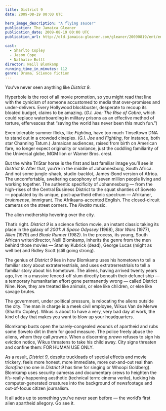 ```yaml
---
title: District 9
date: 2009-08-19 00:00 UTC

hero_image_description: "A flying saucer"
publication: The Jamaica Gleaner
publication_date: 2009-08-19 00:00 UTC
publication_url: http://old.jamaica-gleaner.com/gleaner/20090819/ent/ent3.html

cast:
  - Sharlto Copley
  - Jason Cope
  - Nathalie Boltt
director: Neill Blomkamp
running_time_in_minutes: 112
genre: Drama, Science fiction
---
```


You’ve never seen anything like *District 9*.

Hyperbole is the root of all movie promotion, so you might read that line with
the cynicism of someone accustomed to media that over-promises and
under-delivers. Every Hollywood blockbuster, desperate to recoup its bloated
budget, claims to be amazing. (*G.I. Joe: The Rise of Cobra*, which could
replace waterboarding in military prisons as an effective method of torture,
effervesces that “saving the world has never been this much fun.”)

Even tolerable summer flicks, like *Fighting*, have too much Tinseltown DNA to
stand out in a crowded cineplex. (*G.I. Joe* and *Fighting*, for instance, both
star Channing Tatum.) Jamaican audiences, raised from birth on American fare, no
longer expect originality or variance, just the coddling familiarity of the
Universal globe, MGM lion or Warner Bros. crest.

But the white TriStar horse is the first and last familiar image you’ll see in
*District 9*. After that, you’re in the middle of Johannesburg, South Africa.
And not some jungle-shack, studio-backlot, James-Bond version of Africa. The
uncomfortable, sweltering cacophony of seven million people living and working
together. The authentic specificity of Johannesburg — from the high-rises of the
Central Business District to the squat shanties of Soweto — populated by its
unique, post-apartheid ethnic spectrum — Afrikaner, *bruinmense*, immigrant. The
Afrikaans-accented English. The closed-circuit cameras on the street corners.
The *Kwaito* music.

The alien mothership hovering over the city.

That’s right. *District 9* is a science fiction movie, an instant classic taking
its place in the galaxy of *2001: A Space Odyssey* (1968), *Star Wars* (1977),
*Alien* (1979) and *Blade Runner* (1982). In the process, its young, South
African writer/director, Neill Blomkamp, inherits the genre from the men behind
those movies — Stanley Kubrick (dead), George Lucas (might as well be) and
Ridley Scott (still going strong).

The genius of *District 9* lies in how Blomkamp uses his hometown to tell a
familiar story about extraterrestrials, and uses extratrerrestrials to tell a
familiar story about his hometown. The aliens, having arrived twenty years ago,
live in a massive fenced-off slum directly beneath their defunct ship — a
temporary humanitarian effort gone permanently wrong — called District Nine.
Now, they are treated like animals, or else like children, or else like savage
brutes.

The government, under political pressure, is relocating the aliens outside the
city. The man in charge is a meek civil employee, Wikus Van de Merwe (Sharlto
Copley). Wikus is about to have a very, very bad day at work, the kind of day
that makes you want to blow up your headquarters.

Blomkamp busts open the barely-congealed wounds of apartheid and rubs some
Soweto dirt in them for good measure. The police freely abuse the aliens, whom
they call *prawns*. When a discerning *prawn* refuses to sign his eviction
notice, Wikus threatens to take his child away. City signs threaten and confine
them: FOR HUMAN USE ONLY.

As a result, *District 9*, despite truckloads of special effects and movie
trickery, feels more honest, more immediate, more out-and-out real than
*Sarafina* (no one in *District 9* has time for singing or Whoopi Goldberg).
Blomkamp uses security cameras and documentary crews to heighten the
it’s-really-happening aesthetic (technical term: cinema verite), tucking his
computer-generated creatures into the background of newsfootage and out-of-focus
citizen journalism.

It all adds up to something you’ve never seen before — the world’s first alien
apartheid allegory. Go see it.
